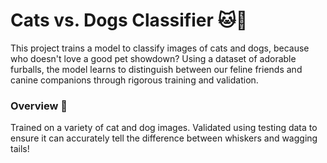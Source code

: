 # Cats vs. Dogs Classifier 🐱🐶
This project trains a model to classify images of cats and dogs, because who doesn't love a good pet showdown? Using a dataset of adorable furballs, the model learns to distinguish between our feline friends and canine companions through rigorous training and validation.

### Overview 🎉
Trained on a variety of cat and dog images.
Validated using testing data to ensure it can accurately tell the difference between whiskers and wagging tails! 

